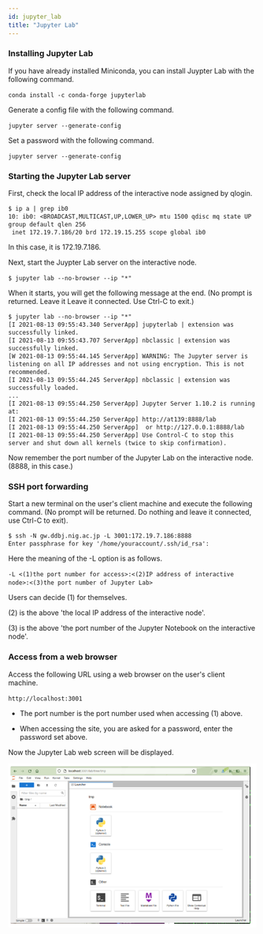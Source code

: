 ```yaml
---
id: jupyter_lab
title: "Jupyter Lab"
---
```



### Installing Jupyter Lab

If you have already installed Miniconda, you can install Juypter Lab with the following command.

` conda install -c conda-forge jupyterlab `

Generate a config file with the following command.

` jupyter server --generate-config `

Set a password with the following command.

` jupyter server --generate-config `


### Starting the Jupyter Lab server

First, check the local IP address of the interactive node assigned by qlogin.

```
$ ip a | grep ib0 
10: ib0: <BROADCAST,MULTICAST,UP,LOWER_UP> mtu 1500 qdisc mq state UP group default qlen 256 
 inet 172.19.7.186/20 brd 172.19.15.255 scope global ib0
``` 

In this case, it is 172.19.7.186.

Next, start the Juypter Lab server on the interactive node.

` $ jupyter lab --no-browser --ip "*" `

When it starts, you will get the following message at the end. (No prompt is returned. Leave it Leave it connected. Use Ctrl-C to exit.)

```
$ jupyter lab --no-browser --ip "*"
[I 2021-08-13 09:55:43.340 ServerApp] jupyterlab | extension was successfully linked.
[I 2021-08-13 09:55:43.707 ServerApp] nbclassic | extension was successfully linked.
[W 2021-08-13 09:55:44.145 ServerApp] WARNING: The Jupyter server is listening on all IP addresses and not using encryption. This is not recommended.
[I 2021-08-13 09:55:44.245 ServerApp] nbclassic | extension was successfully loaded.
...
[I 2021-08-13 09:55:44.250 ServerApp] Jupyter Server 1.10.2 is running at:
[I 2021-08-13 09:55:44.250 ServerApp] http://at139:8888/lab
[I 2021-08-13 09:55:44.250 ServerApp]  or http://127.0.0.1:8888/lab
[I 2021-08-13 09:55:44.250 ServerApp] Use Control-C to stop this server and shut down all kernels (twice to skip confirmation).

```

Now remember the port number of the Jupyter Lab on the interactive node. (8888, in this case.)


### SSH port forwarding

Start a new terminal on the user's client machine and execute the following command. (No prompt will be returned. Do nothing and leave it connected, use Ctrl-C to exit).

```
$ ssh -N gw.ddbj.nig.ac.jp -L 3001:172.19.7.186:8888 
Enter passphrase for key '/home/youraccount/.ssh/id_rsa': 
```

Here the meaning of the -L option is as follows.

` -L <(1)the port number for access>:<(2)IP address of interactive node>:<(3)the port number of Jupyter Lab> `

Users can decide (1) for themselves.

(2) is the above 'the local IP address of the interactive node'.

(3) is the above 'the port number of the Jupyter Notebook on the interactive node'.


### Access from a web browser

Access the following URL using a web browser on the user's client machine.

` http://localhost:3001 `

- The port number is the port number used when accessing (1) above.

- When accessing the site,  you are asked for a password, enter the password set above.

 
 
Now the Jupyter Lab web screen will be displayed.

![figure](JupyterLab.PNG)

